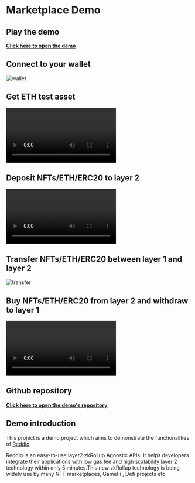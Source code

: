# Marketplace Demo

## Play the demo

**[Click here to open the demo](https://demos.reddio.com/)**

## Connect to your wallet
![wallet](/connectWallet.gif)

## Get ETH test asset
 <video controls>
  <source src="/getting-test-asset.mp4" type="video/mp4">
  Your browser does not support the video tag.
</video> 

## Deposit NFTs/ETH/ERC20 to layer 2
 <video controls>
  <source src="/deposit-to-layer-2.mp4" type="video/mp4">
  Your browser does not support the video tag.
</video> 

## Transfer NFTs/ETH/ERC20 between layer 1 and layer 2
![transfer](/transfer.gif)

## Buy NFTs/ETH/ERC20 from layer 2 and withdraw to layer 1
 <video controls>
  <source src="/buy-token-and-withdraw.mp4" type="video/mp4">
  Your browser does not support the video tag.
</video> 


## Github repository

**[Click here to open the demo's repository](https://github.com/reddio-com/NFT-Marketplace)**

## Demo introduction

This project is a demo project which aims to demonstrate the functionalities of [Reddio](https://www.reddio.com/).

Reddio is an easy-to-use layer2 zkRollup Agnostic APIs. It helps developers integrate their applications with low gas fee and high scalability layer 2 technology within only 5 minutes.This new zkRollup technology  is being widely use by many NFT marketplaces, GameFi , Defi projects etc.


